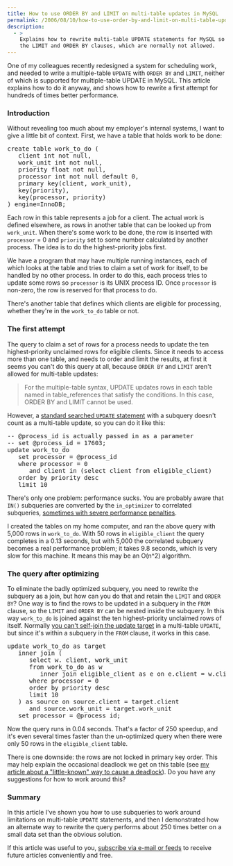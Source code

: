 ```yaml
---
title: How to use ORDER BY and LIMIT on multi-table updates in MySQL
permalink: /2006/08/10/how-to-use-order-by-and-limit-on-multi-table-updates-in-mysql/
description:
  - >
    Explains how to rewrite multi-table UPDATE statements for MySQL so you can use
    the LIMIT and ORDER BY clauses, which are normally not allowed.
---
```

One of my colleagues recently redesigned a system for scheduling work, and needed to write a multiple-table `UPDATE` with `ORDER BY` and `LIMIT`, neither of which is supported for multiple-table UPDATE in MySQL. This article explains how to do it anyway, and shows how to rewrite a first attempt for hundreds of times better performance.

### Introduction

Without revealing too much about my employer's internal systems, I want to give a little bit of context. First, we have a table that holds work to be done:

<pre>create table work_to_do (
   client int not null,
   work_unit int not null,
   priority float not null,
   processor int not null default 0,
   primary key(client, work_unit),
   key(priority),
   key(processor, priority)
) engine=InnoDB;</pre>

Each row in this table represents a job for a client. The actual work is defined elsewhere, as rows in another table that can be looked up from `work_unit`. When there's some work to be done, the row is inserted with `processor` = 0 and `priority` set to some number calculated by another process. The idea is to do the highest-priority jobs first.

We have a program that may have multiple running instances, each of which looks at the table and tries to claim a set of work for itself, to be handled by no other process. In order to do this, each process tries to update some rows so `processor` is its UNIX process ID. Once `processor` is non-zero, the row is reserved for that process to do.

There's another table that defines which clients are eligible for processing, whether they're in the `work_to_do` table or not.

### The first attempt

The query to claim a set of rows for a process needs to update the ten highest-priority unclaimed rows for eligible clients. Since it needs to access more than one table, and needs to order and limit the results, at first it seems you can't do this query at all, because `ORDER BY` and `LIMIT` aren't allowed for multi-table updates:

<blockquote cite="http://dev.mysql.com/doc/refman/5.0/en/update.html">
  <p>
    For the multiple-table syntax, UPDATE updates rows in each table named in table_references that satisfy the conditions. In this case, ORDER BY and LIMIT cannot be used.
  </p>
</blockquote>

However, a [standard searched `UPDATE` statement][1] with a subquery doesn't count as a multi-table update, so you can do it like this:

<pre>-- @process_id is actually passed in as a parameter
-- set @process_id = 17603;
update work_to_do
   set processor = @process_id
   where processor = 0
      and client in (select client from eligible_client)
   order by priority desc
   limit 10</pre>

There's only one problem: performance sucks. You are probably aware that `IN()` subqueries are converted by the `in_optimizer` to correlated subqueries, [sometimes with severe performance penalties][2].

I created the tables on my home computer, and ran the above query with 5,000 rows in `work_to_do`. With 50 rows in `eligible_client` the query completes in a 0.13 seconds, but with 5,000 the correlated subquery becomes a real performance problem; it takes 9.8 seconds, which is very slow for this machine. It means this may be an O(n^2) algorithm.

### The query after optimizing

To eliminate the badly optimized subquery, you need to rewrite the subquery as a join, but how can you do that and retain the `LIMIT` and `ORDER BY`? One way is to find the rows to be updated in a subquery in the `FROM` clause, so the `LIMIT` and `ORDER BY` can be nested inside the subquery. In this way `work_to_do` is joined against the ten highest-priority unclaimed rows of itself. Normally [you can't self-join the update target][3] in a multi-table `UPDATE`, but since it's within a subquery in the `FROM` clause, it works in this case. 
<pre>update work_to_do as target
   inner join (
      select w. client, work_unit
      from work_to_do as w
         inner join eligible_client as e on e.client = w.client
      where processor = 0
      order by priority desc
      limit 10
   ) as source on source.client = target.client
      and source.work_unit = target.work_unit
   set processor = @process_id;</pre>

Now the query runs in 0.04 seconds. That's a factor of 250 speedup, and it's even several times faster than the un-optimized query when there were only 50 rows in the `eligible_client` table.

There is one downside: the rows are not locked in primary key order. This may help explain the occasional deadlock we get on this table (see [my article about a "little-known" way to cause a deadlock][4]). Do you have any suggestions for how to work around this?

### Summary

In this article I've shown you how to use subqueries to work around limitations on multi-table `UPDATE` statements, and then I demonstrated how an alternate way to rewrite the query performs about 250 times better on a small data set than the obvious solution.

If this article was useful to you, [subscribe via e-mail or feeds][5] to receive future articles conveniently and free.

 [1]: /blog/2006/03/11/many-to-one-problems-in-sql/
 [2]: /blog/2006/04/30/how-to-optimize-subqueries-and-joins-in-mysql/
 [3]: /blog/2006/06/23/how-to-select-from-an-update-target-in-mysql/
 [4]: /blog/2006/08/03/a-little-known-way-to-cause-a-database-deadlock/
 [5]: /blog/subscribe/
